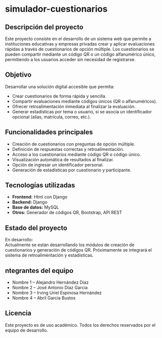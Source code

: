 # simulador-cuestionarios

## Descripción del proyecto

Este proyecto consiste en el desarrollo de un sistema web que permite a instituciones educativas y empresas privadas crear y aplicar evaluaciones rápidas a través de cuestionarios de opción múltiple. Los cuestionarios se pueden compartir mediante un código QR o un código alfanumérico único, permitiendo a los usuarios acceder sin necesidad de registrarse.

## Objetivo

Desarrollar una solución digital accesible que permita:
- Crear cuestionarios de forma rápida y sencilla.
- Compartir evaluaciones mediante códigos únicos (QR o alfanuméricos).
- Ofrecer retroalimentación inmediata al finalizar la evaluación.
- Generar estadísticas por tema o usuario, si se asocia un identificador opcional (alias, matrícula, correo, etc.).

## Funcionalidades principales

- Creación de cuestionarios con preguntas de opción múltiple.
- Definición de respuestas correctas y retroalimentación.
- Acceso a los cuestionarios mediante código QR o código único.
- Visualización automática de resultados al finalizar.
- Opción de ingresar un identificador personal.
- Generación de estadísticas por cuestionario y participante.

## Tecnologías utilizadas

- **Frontend:** Html con Django
- **Backend:** Django
- **Base de datos:** MySQL
- **Otros:** Generador de códigos QR, Bootstrap, API REST


## Estado del proyecto

En desarrollo:  
Actualmente se están desarrollando los módulos de creación de cuestionarios y generación de códigos QR. Próximamente se integrará el sistema de retroalimentación y estadísticas.

## ntegrantes del equipo

- Nombre 1 – Alejandro Hernández Díaz
- Nombre 2 – José Antonio Díaz Garcia 
- Nombre 3 – Irving Uriel Espinosa Hernández
- Nombre 4 – Abril Garcia Bustos


## Licencia

Este proyecto es de uso académico. Todos los derechos reservados por el equipo de desarrollo.




